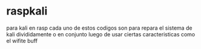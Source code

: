 # raspkali
para kali en rasp
cada uno de estos codigos son para repara el sistema de kali divididamente o en conjunto luego de usar
ciertas caracteristicas como el wifite buff

